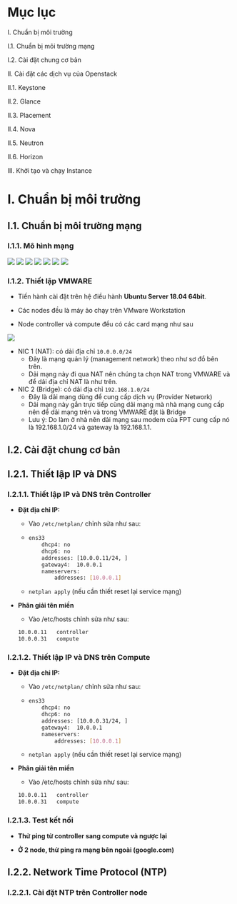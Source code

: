 ﻿# Mục lục
I. Chuẩn bị môi trường

I.1. Chuẩn bị môi trường mạng

I.2. Cài đặt chung cơ bản

II. Cài đặt các dịch vụ của Openstack

II.1. Keystone

II.2. Glance

II.3. Placement

II.4. Nova

II.5. Neutron

II.6. Horizon

III. Khởi tạo và chạy Instance






# I. Chuẩn bị môi trường
## I.1. Chuẩn bị môi trường mạng 

### I.1.1. Mô hình mạng
<img src = "../Images/III. Dựng Openstack Stein/Overview/1.png">  

<img src = "../Images/III. Dựng Openstack Stein/Overview/2.png">  

<img src = "../Images/III. Dựng Openstack Stein/Overview/5.png">  

<img src = "../Images/III. Dựng Openstack Stein/Overview/6.png">  

<img src = "../Images/III. Dựng Openstack Stein/Overview/3.png">  

<img src = "../Images/III. Dựng Openstack Stein/Overview/4.png">  

<img src = "../Images/III. Dựng Openstack Stein/Overview/7.JPG">  

### I.1.2. Thiết lập VMWARE

-   Tiến hành cài đặt trên hệ điều hành  **Ubuntu Server 18.04 64bit**.
    
-   Các nodes đều là máy ảo chạy trên VMware Workstation
    
-   Node controller và compute đều có các card mạng như sau

<img src = "../Images/III. Dựng Openstack Stein/Overview/8.png">  

-   NIC 1 (NAT): có dải địa chỉ  `10.0.0.0/24`
	- Đây là mạng quản lý (management network) theo như sơ đồ bên trên.
	- Dải mạng này đi qua NAT nên chúng ta chọn NAT trong VMWARE và để dải địa chỉ NAT là như trên.
-   NIC 2 (Bridge): có dải địa chỉ  `192.168.1.0/24`
	- Đây là dải mạng dùng để cung cấp dịch vụ (Provider Network)
	- Dải mạng này gắn trực tiếp cùng dải mạng mà nhà mạng cung cấp nên để dải mạng trên và trong VMWARE đặt là Bridge
	- Lưu ý: Do làm ở nhà nên dải mạng sau modem của FPT cung cấp nó là 192.168.1.0/24 và gateway là 192.168.1.1. 

## I.2. Cài đặt chung cơ bản
## I.2.1. Thiết lập IP và DNS
### I.2.1.1. Thiết lập IP và DNS trên Controller
- **Đặt địa chỉ IP:**
	- Vào `/etc/netplan/` chỉnh sửa như sau:
	- ```sh ens33:				
      ens33
	      dhcp4: no
	      dhcp6: no
	      addresses: [10.0.0.11/24, ]
	      gateway4:  10.0.0.1
	      nameservers:
              addresses: [10.0.0.1]
        ```
	- `netplan apply` (nếu cần thiết reset lại service mạng)

- **Phân giải tên miền**
	- Vào /etc/hosts chỉnh sửa như sau:
	```sh 
	10.0.0.11	controller
	10.0.0.31	compute
	```

### I.2.1.2. Thiết lập IP và DNS trên Compute
- **Đặt địa chỉ IP:**
	- Vào `/etc/netplan/` chỉnh sửa như sau:
	- ```sh ens33:				
      ens33
	      dhcp4: no
	      dhcp6: no
	      addresses: [10.0.0.31/24, ]
	      gateway4:  10.0.0.1
	      nameservers:
              addresses: [10.0.0.1]
        ```
	- `netplan apply` (nếu cần thiết reset lại service mạng)

- **Phân giải tên miền**
	- Vào /etc/hosts chỉnh sửa như sau:
	```sh 
	10.0.0.11	controller
	10.0.0.31	compute
	```
### I.2.1.3. Test kết nối
- **Thử ping từ controller sang compute và ngược lại**

- **Ở 2 node, thử ping ra mạng bên ngoài (google.com)**


 ## I.2.2. Network Time Protocol (NTP)
 ### I.2.2.1. Cài đặt NTP trên Controller node
 





